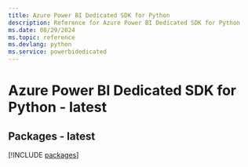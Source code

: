 ```yaml
---
title: Azure Power BI Dedicated SDK for Python
description: Reference for Azure Power BI Dedicated SDK for Python
ms.date: 08/29/2024
ms.topic: reference
ms.devlang: python
ms.service: powerbidedicated
---
```

# Azure Power BI Dedicated SDK for Python - latest
## Packages - latest
[!INCLUDE [packages](power-bi-dedicated-index.md)]